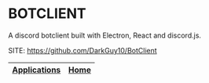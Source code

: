 # BOTCLIENT

 A discord botclient built with Electron, React and discord.js.

 SITE: https://github.com/DarkGuy10/BotClient

 | [Applications](https://portable-linux-apps.github.io/apps.html) | [Home](https://portable-linux-apps.github.io)
 | --- | --- |
